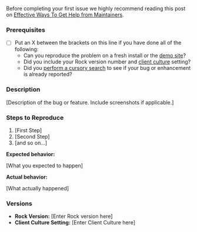 Before completing your first issue we highly recommend reading this post on [Effective Ways To Get Help from Maintainers](https://www.snoyman.com/blog/2017/10/effective-ways-help-from-maintainers).

<!--

If you have found a security bug in Rock and want to report it to us, DO NOT file an issue. Email info@sparkdevnetwork.org and we'll be in touch shortly.

Do you want to ask a question? Are you looking for support? The Ask Rock is the best place for getting support: https://www.rockrms.com/Ask

-->

### Prerequisites
* [ ] Put an X between the brackets on this line if you have done all of the following:
    * Can you reproduce the problem on a fresh install or the [demo site](http://rock.rocksolidchurchdemo.com/)?
    * Did you include your Rock version number and [client culture](https://github.com/SparkDevNetwork/Rock/wiki/Environment-and-Diagnostics-Information) setting?
    * Did you [perform a cursory search](https://github.com/issues?q=is%3Aissue+user%3ASparkDevNetwork+-repo%3ASparkDevNetwork%2FSlack) to see if your bug or enhancement is already reported?

### Description

[Description of the bug or feature. Include screenshots if applicable.]

### Steps to Reproduce

1. [First Step]
2. [Second Step]
3. [and so on...]

**Expected behavior:** 

[What you expected to happen]

**Actual behavior:** 

[What actually happened]

### Versions

* **Rock Version:** [Enter Rock version here]  
* **Client Culture Setting:** [Enter Client Culture here]  
